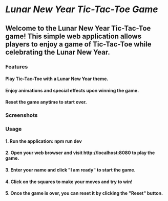 # *Lunar New Year Tic-Tac-Toe Game*
## Welcome to the Lunar New Year Tic-Tac-Toe game! This simple web application allows players to enjoy a game of Tic-Tac-Toe while celebrating the Lunar New Year.

### Features
#### Play Tic-Tac-Toe with a Lunar New Year theme.
#### Enjoy animations and special effects upon winning the game.
#### Reset the game anytime to start over.

### Screenshots

### Usage
#### 1. Run the application: npm run dev
#### 2. Open your web browser and visit http://localhost:8080 to play the game.
#### 3. Enter your name and click "I am ready" to start the game.
#### 4. Click on the squares to make your moves and try to win!
#### 5. Once the game is over, you can reset it by clicking the "Reset" button.
